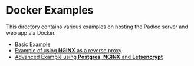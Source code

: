 # Docker Examples

This directory contains various examples on hosting the Padloc server and web
app via Docker.

-   [Basic Example](basic)
-   [Example of using **NGINX** as a reverse proxy](nginx)
-   [Advanced Example using **Postgres**, **NGINX** and **Letsencrypt**](postgres-nginx-letsencrypt)
